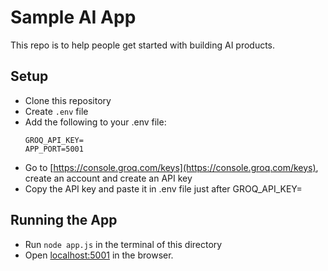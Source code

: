 # Sample AI App

This repo is to help people get started with building AI products.

## Setup
- Clone this repository
- Create `.env` file
- Add the following to your .env file:
  ```
  GROQ_API_KEY=
  APP_PORT=5001
  ```
- Go to [https://console.groq.com/keys](https://console.groq.com/keys), create an account and create an API key
- Copy the API key and paste it in .env file just after GROQ_API_KEY=

## Running the App
- Run `node app.js` in the terminal of this directory
- Open [localhost:5001](http://localhost:5001) in the browser.
